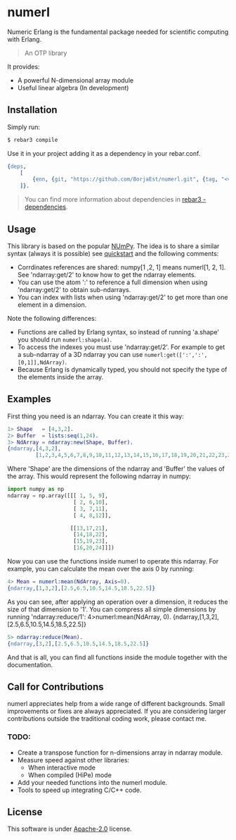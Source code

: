 # numerl
Numeric Erlang is the fundamental package needed for scientific computing with Erlang.

> An OTP library

It provides:
- A powerful N-dimensional array module
- Useful linear algebra (In development)


## Installation
Simply run:
```sh
$ rebar3 compile
```

Use it in your project adding it as a dependency in your rebar.conf.
```erlang
{deps, 
    [
        {enn, {git, "https://github.com/BorjaEst/numerl.git", {tag, "<version>"}}}
    ]}.
```

>You can find more information about dependencies in [rebar3 - dependencies](https://www.rebar3.org/docs/dependencies). 


## Usage
This library is based on the popular [NUmPy](https://numpy.org/).
The idea is to share a similar syntax (always it is possible) see [quickstart](https://numpy.org/devdocs/user/quickstart.html) and the following comments:
- Corrdinates references are shared: numpy[1 ,2, 1] means numerl[1, 2, 1]. See 'ndarray:get/2' to know how to get the ndarray elements.
- You can use the atom ':' to reference a full dimension when using 'ndarray:get/2' to obtain sub-ndarrays.
- You can index with lists when using 'ndarray:get/2' to get more than one element in a dimension.

Note the following differences:
- Functions are called by Erlang syntax, so instead of running 'a.shape' you should run `numerl:shape(a)`.
- To access the indexes you must use 'ndarray:get/2'. For example to get a sub-ndarray of a 3D ndarray you can use `numerl:get([':',':',[0,1]],NdArray)`.
- Because Erlang is dynamically typed, you should not specify the type of the elements inside the array. 


## Examples
First thing you need is an ndarray. You can create it this way:
```erlang
1> Shape   = [4,3,2].
2> Buffer  = lists:seq(1,24).
3> NdArray = ndarray:new(Shape, Buffer).
{ndarray,[4,3,2],
         [1,2,3,4,5,6,7,8,9,10,11,12,13,14,15,16,17,18,19,20,21,22,23,24]}
```
Where 'Shape' are the dimensions of the ndarray and 'Buffer' the 
values of the array. This would represent the following ndarray
in numpy:
```python
import numpy as np
ndarray = np.array([[[ 1, 5, 9],
                     [ 2, 6,10],
                     [ 3, 7,11],
                     [ 4, 8,12]],

                    [[13,17,21],
                     [14,18,22],
                     [15,19,23],
                     [16,20,24]]])
```

Now you can use the functions inside numerl to operate this ndarray. 
For example, you can calculate the mean over the axis 0 by running:
```erlang
4> Mean = numerl:mean(NdArray, Axis=0).
{ndarray,[1,3,2],[2.5,6.5,10.5,14.5,18.5,22.5]}
```

As you can see, after applying an operation over a dimension, it reduces the size of that dimension to '1'. You can compress all simple dimensions 
by running 'ndarray:reduce/1':
4>numerl:mean(NdArray, 0).
{ndarray,[1,3,2],[2.5,6.5,10.5,14.5,18.5,22.5]}
```erlang
5> ndarray:reduce(Mean).
{ndarray,[3,2],[2.5,6.5,10.5,14.5,18.5,22.5]}
```

And that is all, you can find all functions inside the module together with the documentation.


## Call for Contributions
numerl appreciates help from a wide range of different backgrounds.
Small improvements or fixes are always appreciated.
If you are considering larger contributions outside the traditional coding work, please contact me.

### TODO:
- Create a transpose function for n-dimensions array in ndarray module.
- Measure speed against other libraries:
  - When interactive mode
  - When compiled (HiPe) mode
- Add your needed functions into the numerl module.
- Tools to speed up integrating C/C++ code.

## License
This software is under [Apache-2.0](https://www.apache.org/licenses/LICENSE-2.0) license.